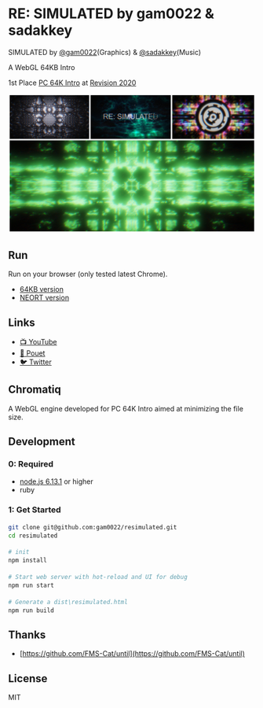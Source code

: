 # RE: SIMULATED by gam0022 & sadakkey

SIMULATED by [@gam0022](https://twitter.com/gam0022)(Graphics) & [@sadakkey](https://twitter.com/sadakkey)(Music)

A WebGL 64KB Intro

1st Place [PC 64K Intro](https://2020.revision-party.net/competitions/pc-competitions) at [Revision 2020](https://2020.revision-party.net/start)

![resimulated-collage.jpg](resimulated-collage.jpg)

## Run

Run on your browser (only tested latest Chrome).

- [64KB version](https://gam0022.net/webgl/64k-intro_resimulated.html)
- [NEORT version](https://neort.io/art/bqa4pgs3p9f6qoqnmujg)

## Links

- [:tv: YouTube](https://youtu.be/tirAdWbceak)
- [:speech_balloon: Pouet](https://www.pouet.net/prod.php?which=85260)
- [:bird: Twitter](https://twitter.com/gam0022/status/1249658268319768576)

## Chromatiq

A WebGL engine developed for PC 64K Intro aimed at minimizing the file size.

## Development

### 0: Required

- [node.js 6.13.1](https://nodejs.org/ja/) or higher
- ruby

### 1: Get Started

```sh
git clone git@github.com:gam0022/resimulated.git
cd resimulated

# init
npm install

# Start web server with hot-reload and UI for debug
npm run start

# Generate a dist\resimulated.html
npm run build
```

## Thanks

- [https://github.com/FMS-Cat/until](https://github.com/FMS-Cat/until)

## License

MIT